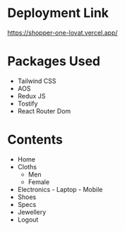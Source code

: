 # Deployment Link
https://shopper-one-lovat.vercel.app/



# Packages Used
 - Tailwind CSS
 - AOS
 - Redux JS
 - Tostify
 - React Router Dom

# Contents
 - Home
 - Cloths
      - Men
      - Female
 - Electronics
       - Laptop
       - Mobile
 - Shoes
 - Specs
 - Jewellery
 - Logout

 
   

